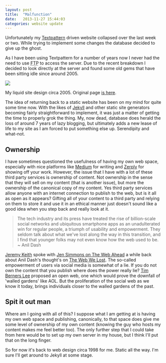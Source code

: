 ```yaml
---
layout: post
title:  "Malfunction"
date:   2013-11-27 15:44:03
categories: website update
---
```


Unfortunately my <a href="http://textpattern.com" title="Textpattern CMS">Textpattern</a> driven website collapsed over the last week or two. While trying to implement some changes the database decided to give up the ghost.

As I have been using Textpattern for a number of years now I never had the need to use <abbr title="File Transfer Protocol">FTP</abbr> to access the server. Due to the recent breakdown I decided to look directly at the server and found some old gems that have been sitting idle since around 2005.

<img src="{{ site.url }}/images/default-2005-2.png">
<p class="caption">My liquid site design circa 2005. Original page <a href="http://owenmcg.com/2006/" title="Owenmcg.com circa 2005"> is here</a>.</p>

The idea of returning back to a static website has been on my mind for quite some time now. With the likes of <a href="http://jekyllrb.com" title="Jekyll static site generator">Jekyll</a> and other static site generators becoming fairly straightforward to implement, it was just a matter of getting the time to properly grok the thing. My, now dead, database does herald the loss of around 7 years of lazy blogging, but ultimately adds a new lease of life to my site as I am forced to put something else up. Serendipity and what-not.
## Ownership

I have sometimes questioned the usefulness of having my own web space, especially with nice platforms like <a href="http://medium.com" title="Medium writing platform">Medium</a> for writing and <a href="http://zerply.com" title="Zerply - Portfolio Showcase">Zerply</a> for showing off your work. However, the issue that I have with a lot of these third party services is ownership of content. Not ownership in the sense that they will sell on my content (that is another issue), but more the ownership of the canonical copy of my content. Yes third party services allow anyone with an internet connection to publish to the web, but is it all as open as it appears? Gifting all of your content to a third party and relying on them to store it and use it in an ethical manner just doesn't sound like a good idea when you step back and really look at it.

<blockquote cite="Anil Dash">
The tech industry and its press have treated the rise of billion-scale social networks and ubiquitous smartphone apps as an unadulterated win for regular people, a triumph of usability and empowerment. They seldom talk about what we've lost along the way in this transition, and I find that younger folks may not even know how the web used to be.
	      ~ Anil Dash
	      </blockquote>

<a href="http://adactio.com" title="Adactio: Jeremy Keith's website">Jeremy Keith</a> spoke with <a href="http://5by5.tv/webahead/56" title="The Web Ahead Episode 56">Jen Simmons on The Web Ahead</a> a while back about Anil Dash's thought's on <a href="http://dashes.com/anil/2012/12/the-web-we-lost.html" title="The Web We Lost article">The Web We Lost</a>. The so-called empowerment of users via social media is somewhat of a lie. If you do not own the content that you publish where does the power really lie? <a href="http://en.wikipedia.org/wiki/Tim_berners_lee" title="Inventor of the World Wide Web">Tim Berners Lee</a> proposed an open web, one which would prove the downfall of 'walled gardens' like AOL. But the proliferation of the social web as we know it today, brings individuals closer to the walled gardens of the past.

## Spit it out man

Where am I going with all of this? I suppose what I am getting at is having my own web space and publishing, canonically, to that space does give me some level of ownership of my own content (knowing the guy who hosts my content makes me feel better too). The only further step that I could take from here would be to set up my own server in my house, but I think I'll put that on the long finger.

So for now it's back to web design circa 1998 for me. Static all the way. I'm sure I'll get around to Jekyll at some stage.